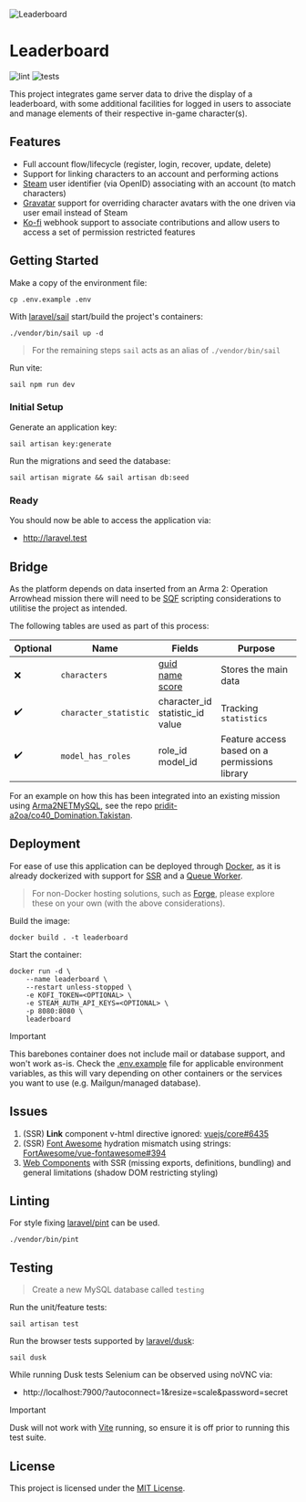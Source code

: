 ![Leaderboard](https://github.com/user-attachments/assets/d8f2d28b-a986-40f5-9ece-fa16af7460e9)

# Leaderboard

![lint](https://github.com/pridit-a2oa/leaderboard/actions/workflows/coding-standards.yml/badge.svg)
![tests](https://github.com/pridit-a2oa/leaderboard/actions/workflows/tests.yml/badge.svg)

This project integrates game server data to drive the display of a leaderboard, with some additional facilities for logged in users to associate and manage elements of their respective in-game character(s).

## Features

-   Full account flow/lifecycle (register, login, recover, update, delete)
-   Support for linking characters to an account and performing actions
-   [Steam](https://store.steampowered.com/) user identifier (via OpenID) associating with an account (to match characters)
-   [Gravatar](https://gravatar.com) support for overriding character avatars with the one driven via user email instead of Steam
-   [Ko-fi](https://ko-fi.com) webhook support to associate contributions and allow users to access a set of permission restricted features

## Getting Started

Make a copy of the environment file:

```
cp .env.example .env
```

With [laravel/sail](https://laravel.com/docs/11.x/sail) start/build the project's containers:

```
./vendor/bin/sail up -d
```

> For the remaining steps `sail` acts as an alias of `./vendor/bin/sail`

Run vite:

```
sail npm run dev
```

### Initial Setup

Generate an application key:

```
sail artisan key:generate
```

Run the migrations and seed the database:

```
sail artisan migrate && sail artisan db:seed
```

### Ready

You should now be able to access the application via:

-   http://laravel.test

## Bridge

As the platform depends on data inserted from an Arma 2: Operation Arrowhead mission there will need to be [SQF](https://community.bistudio.com/wiki/SQF_Syntax) scripting considerations to utilitise the project as intended.

The following tables are used as part of this process:

| Optional | Name                  | Fields                                                                                                                                                                 | Purpose                                       |
| -------- | --------------------- | ---------------------------------------------------------------------------------------------------------------------------------------------------------------------- | --------------------------------------------- |
| ❌       | `characters`          | [guid](https://community.bistudio.com/wiki/getPlayerUID)<br />[name](https://community.bistudio.com/wiki/name)<br />[score](https://community.bistudio.com/wiki/score) | Stores the main data                          |
| ✔️       | `character_statistic` | character_id<br />statistic_id<br /> value                                                                                                                             | Tracking `statistics`                         |
| ✔️       | `model_has_roles`     | role_id<br /> model_id                                                                                                                                                 | Feature access based on a permissions library |

For an example on how this has been integrated into an existing mission using [Arma2NETMySQL](https://arma2netmysqlplugin.readthedocs.io/en/latest/), see the repo [pridit-a2oa/co40_Domination.Takistan](https://github.com/pridit-a2oa/co40_Domination.Takistan).

## Deployment

For ease of use this application can be deployed through [Docker](https://www.docker.com/), as it is already dockerized with support for [SSR](https://inertiajs.com/server-side-rendering#running-the-ssr-server) and a [Queue Worker](https://laravel.com/docs/11.x/queues#running-the-queue-worker).

> For non-Docker hosting solutions, such as [Forge](https://forge.laravel.com/), please explore these on your own (with the above considerations).

Build the image:

```
docker build . -t leaderboard
```

Start the container:

```
docker run -d \
    --name leaderboard \
    --restart unless-stopped \
    -e KOFI_TOKEN=<OPTIONAL> \
    -e STEAM_AUTH_API_KEYS=<OPTIONAL> \
    -p 8080:8080 \
    leaderboard
```

> [!IMPORTANT]  
> This barebones container does not include mail or database support, and won't work as-is. Check the [.env.example](.env.example) file for applicable environment variables, as this will vary depending on other containers or the services you want to use (e.g. Mailgun/managed database).

## Issues

1. (SSR) **Link** component v-html directive ignored: [vuejs/core#6435](https://github.com/vuejs/core/issues/6435)
2. (SSR) [Font Awesome](https://fontawesome.com/) hydration mismatch using strings: [FortAwesome/vue-fontawesome#394](https://github.com/FortAwesome/vue-fontawesome/issues/394)
3. [Web Components](https://vuejs.org/guide/extras/web-components) with SSR (missing exports, definitions, bundling) and general limitations (shadow DOM restricting styling)

## Linting

For style fixing [laravel/pint](https://laravel.com/docs/11.x/pint) can be used.

```
./vendor/bin/pint
```

## Testing

> Create a new MySQL database called `testing`

Run the unit/feature tests:

```
sail artisan test
```

Run the browser tests supported by [laravel/dusk](https://laravel.com/docs/11.x/dusk):

```
sail dusk
```

While running Dusk tests Selenium can be observed using noVNC via:

-   http://localhost:7900/?autoconnect=1&resize=scale&password=secret

> [!IMPORTANT]  
> Dusk will not work with [Vite](http://localhost:5173/) running, so ensure it is off prior to running this test suite.

## License

This project is licensed under the [MIT License](LICENSE).
